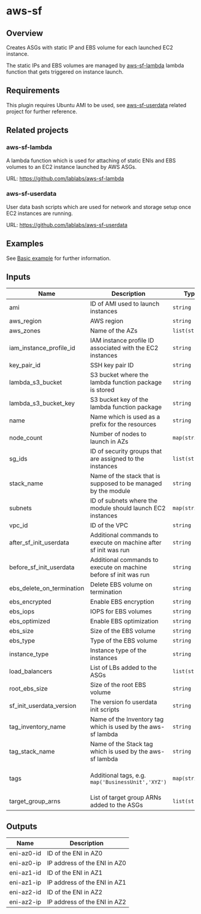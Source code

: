 # aws-sf

## Overview

Creates ASGs with static IP and EBS volume for each launched EC2 instance.

The static IPs and EBS volumes are managed by [aws-sf-lambda](#aws-sf-lambda) lambda function that gets triggered on instance launch.

## Requirements

This plugin requires Ubuntu AMI to be used, see [aws-sf-userdata](#aws-sf-userdata) related project for further reference.

## Related projects

### aws-sf-lambda

A lambda function which is used for attaching of static ENIs and EBS volumes to
an EC2 instance launched by AWS ASGs.

URL: https://github.com/lablabs/aws-sf-lambda

### aws-sf-userdata

User data bash scripts which are used for network and storage setup once EC2
instances are running.

URL: https://github.com/lablabs/aws-sf-userdata

## Examples

See [Basic example](examples/basic/README.md) for further information.

<!-- BEGINNING OF PRE-COMMIT-TERRAFORM DOCS HOOK -->
## Inputs

| Name | Description | Type | Default | Required |
|------|-------------|------|---------|:--------:|
| ami | ID of AMI used to launch instances | `string` | n/a | yes |
| aws\_region | AWS region | `string` | n/a | yes |
| aws\_zones | Name of the AZs | `list(string)` | n/a | yes |
| iam\_instance\_profile\_id | IAM instance profile ID associated with the EC2 instances | `string` | n/a | yes |
| key\_pair\_id | SSH key pair ID | `string` | n/a | yes |
| lambda\_s3\_bucket | S3 bucket where the lambda function package is stored | `string` | n/a | yes |
| lambda\_s3\_bucket\_key | S3 bucket key of the lambda function package | `string` | n/a | yes |
| name | Name which is used as a prefix for the resources | `string` | n/a | yes |
| node\_count | Number of nodes to launch in AZs | `map(string)` | n/a | yes |
| sg\_ids | ID of security groups that are assigned to the instances | `list(string)` | n/a | yes |
| stack\_name | Name of the stack that is supposed to be managed by the module | `string` | n/a | yes |
| subnets | ID of subnets where the module should launch EC2 instances | `map(string)` | n/a | yes |
| vpc\_id | ID of the VPC | `string` | n/a | yes |
| after\_sf\_init\_userdata | Additional commands to execute on machine after sf init was run | `string` | `""` | no |
| before\_sf\_init\_userdata | Additional commands to execute on machine before sf init was run | `string` | `""` | no |
| ebs\_delete\_on\_termination | Delete EBS volume on termination | `string` | `"true"` | no |
| ebs\_encrypted | Enable EBS encryption | `string` | `"true"` | no |
| ebs\_iops | IOPS for EBS volumes | `string` | `null` | no |
| ebs\_optimized | Enable EBS optimization | `string` | `"true"` | no |
| ebs\_size | Size of the EBS volume | `string` | `"20"` | no |
| ebs\_type | Type of the EBS volume | `string` | `"gp2"` | no |
| instance\_type | Instance type of the instances | `string` | `"t3.medium"` | no |
| load\_balancers | List of LBs added to the ASGs | `list(string)` | `[]` | no |
| root\_ebs\_size | Size of the root EBS volume | `string` | `"20"` | no |
| sf\_init\_userdata\_version | The version fo userdata init scripts | `string` | `"0.1.1"` | no |
| tag\_inventory\_name | Name of the Inventory tag which is used by the aws-sf lambda | `string` | `"Inventory"` | no |
| tag\_stack\_name | Name of the Stack tag which is used by the aws-sf lambda | `string` | `"Stack"` | no |
| tags | Additional tags, e.g. `map('BusinessUnit','XYZ')` | `map(string)` | <pre>{<br>  "Terraform": true<br>}</pre> | no |
| target\_group\_arns | List of target group ARNs added to the ASGs | `list(string)` | `[]` | no |

## Outputs

| Name | Description |
|------|-------------|
| eni-az0-id | ID of the ENI in AZ0 |
| eni-az0-ip | IP address of the ENI in AZ0 |
| eni-az1-id | ID of the ENI in AZ1 |
| eni-az1-ip | IP address of the ENI in AZ1 |
| eni-az2-id | ID of the ENI in AZ2 |
| eni-az2-ip | IP address of the ENI in AZ2 |

<!-- END OF PRE-COMMIT-TERRAFORM DOCS HOOK -->
